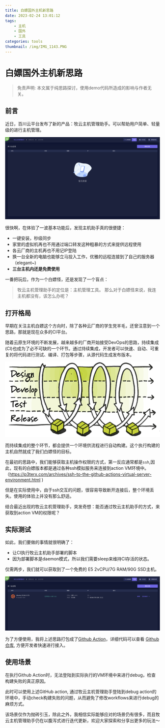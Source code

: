 ```yaml
---
title: 白嫖国外主机新思路
date: 2023-02-24 13:01:12
tags:
    - 主机
    - 国外
    - 工具
categories: tools  
thumbnail: /img/IMG_1143.PNG
---
```



# 白嫖国外主机新思路

<!-- split -->
> 免责声明: 本文属于纯思路探讨，使用demo代码所造成的影响与作者无关。
<!-- more -->

## 前言

近日，百川云平台发布了新的产品：牧云主机管理助手。可以帮助用户简单、轻量级的进行主机管理。

![](/img/d946d58b-8d6b-4ddb-a7f5-50a7d749214f.png)


很快啊，在体验了一波基本功能后，发现主机助手真的很便捷：

+ 一键安装，秒级同步
+ 家里的虚拟机再也不用通过端口转发这种粗暴的方式来提供远程使用
+ 各云厂商的主机再也不用记IP登陆
+ 换一台全新的电脑也能够立马投入工作，优雅的远程连接到了自己的服务器（elegant~)
+ **三台主机内还是免费使用**


一番把玩后，作为一个白嫖怪，还是发现了一个盲点：

> 牧云主机管理助手的定位是：主机管理工具。
> 那么对于白嫖怪来说，我连主机都没有，该怎么办呢？


## 打开格局

早期在关注主机白嫖这个方向时，除了各种云厂商的学生党羊毛，还曾注意到一个思路，那就是现在众多的CI平台。

随着云原生环境的不断发展，越来越多的厂商开始接受DevOps的思路，持续集成(CI)也成为了必不可缺的一个环节。通过持续集成，开发者可以快速、自动、可重复的将代码进行测试、编译、打包等步骤，从源代码生成发布版本。

![](/img/908ac14a-013b-491d-ad24-9c67d877508a.png)

而持续集成的整个环节，都会提供一个环境供流程进行自动构建。这个执行构建的主机自然就成了我们白嫖怪的目标。

在最初的思路中，我们能够获取主机操作权限的方式，第一反应通常都是`ssh`,因此，现有的白嫖版本都是通过各种ssh模拟服务来连接到action VM环境中。（https://p3terx.com/archives/ssh-to-the-github-actions-virtual-server-environment.html )

但是在实际使用中，由于ssh交互的问题，很容易导致断开连接后，整个环境丢失。使用的体验上并没有那么舒适。

结合最近出现的牧云主机管理助手，突发奇想：能否通过牧云主机助手的方式，来获取到action VM的权限呢？

## 实际测试

如此，我们要做的事情就很明确了：

+ 让CI执行牧云主机助手部署的脚本
+ 因为部署脚本是daemon模式，所以我们需要sleep来维持CI存活的状态。

仅需两步，我们就可以获取到了一个免费的 E5 2vCPU/​7G RAM/​90G SSD主机。

![](/img/f2e36e56-ad04-4d72-b3cc-592ff8109dc3.png)


为了方便使用，我将上述思路打包成了[Github Action](https://github.com/marketplace/actions/dvkunion-collie)，详细代码可以查看 [Github仓库](https://github.com/DVKunion/collie_tricker), 方便开发者快速进行接入。

## 使用场景

在执行Github Action时，无法登陆到实际执行的VM环境中来进行debug，检查构建失败的真正原因。

此时可以使用上述GitHub action, 通过牧云主机管理助手登陆到debug action的环境中，手动check构建失败的问题，从而避免了修改workflows来进行debug的麻烦方式。

该场景仅作为抛砖引玉，除此之外，我相信实际能够应对的场景仍有很多，而且牧云主机管理助手仍在以腹泻式进行迭代更新，欢迎大家探索和分享出更多的玩法～



